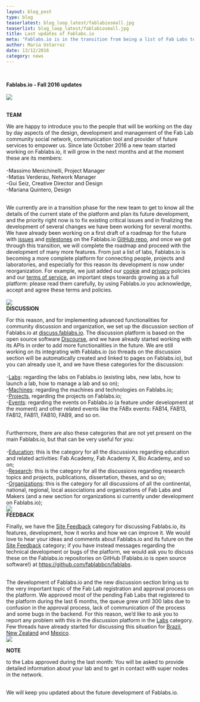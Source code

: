 ```yaml
---
layout: blog_post
type: blog
teaserlatest: blog_loop_latest/fablabiosmall.jpg
teaserlist: blog_loop_latest/fablabiosmall.jpg
title: Last updates of Fablabs.io
meta: "Fablabs.io is in the transition from being a list of Fab Labs to become a social network for the community, and a platform for value exchange between people, organisations, labs, projects, products and events related to our ecosystem. Here all 2016 updates."
author: Maria Ustarroz
date: 13/12/2016
category: news
---
```



<br>

<strong>Fablabs.io - Fall 2016 updates</strong><br>
<br>
<img src= "http://www.fablabbcn.org/img/blog/blog_loop_latest/fablabiobanner.jpg" align="middle"> 


<br>
<strong>TEAM</strong>

We are happy to introduce you to the people that will be working on the day by day aspects of the design, development and management of the Fab Lab community social network, communication tool and provider of future services to empower us. Since late October 2016 a new team started working on Fablabs.io, it will grow in the next months and at the moment these are its members:<br>
<br>
-Massimo Menichinelli, Project Manager<br>
-Matias Verderau, Network Manager<br>
-Gui Seiz, Creative Director and Design<br>
-Mariana Quintero, Design<br>

<br>
We currently are in a transition phase for the new team to get to know all the details of the current state of the platform and plan its future development, and the priority right now is to fix existing critical issues and in finalizing the development of several changes we have been working for several months. We have already been working on a first draft of a roadmap for the future with <a href="https://github.com/fablabbcn/fablabs/issues">issues</a> and <a href="https://github.com/fablabbcn/fablabs/milestones">milestones</a> on the Fablabs.io <a href="https://github.com/fablabbcn/fablabs">GitHub repo</a>, and once we got through this transition, we will complete the roadmap and proceed with the development of many more features. From just a list of labs, Fablabs.io is becoming a more complete platform for connecting people, projects and laboratories, and especially for this reason its development is now under reorganization. For example, we just added our <a href="https://www.fablabs.io/cookie-policy">cookie</a> and <a href="https://www.fablabs.io/privacy-policy">privacy</a> policies and our <a href="https://www.fablabs.io/tos">terms of service</a>, an important steps towards growing as a full platform: please read them carefully, by using Fablabs.io you acknowledge, accept and agree these terms and policies.<br>

<br>
<img src= "http://www.fablabbcn.org/img/blog/blog_loop_latest/fablabio1.png" align="middle"> 
<br>
<strong>DISCUSSION</strong>

For this reason, and for implementing advanced functionalities for community discussion and organization, we set up the discussion section of Fablabs.io at <a href="https://discuss.fablabs.io/">discuss.fablabs.io</a>. The discussion platform is based on the open source software <a href="http://www.discourse.org/">Discourse</a>, and we have already started working with its APIs in order to add more functionalities in the future. We are still working on its integrating with Fablabs.io (so threads on the discussion section will be automatically created and linked to pages on Fablabs.io), but you can already use it, and we have these categories for the discussion:<br>
<br>
-<a href="https://discuss.fablabs.io/c/labs">Labs</a>: regarding the labs on Fablabs.io (existing labs, new labs, how to launch a lab, how to manage a lab and so on);<br>
-<a href="https://discuss.fablabs.io/c/machines">Machines</a>: regarding the machines and technologies on Fablabs.io;<br>
-<a href="https://discuss.fablabs.io/c/projects">Projects</a>, regarding the projects on Fablabs.io;<br>
-<a href="https://discuss.fablabs.io/c/events">Events</a>: regarding the events on Fablabs.io (a feature under development at the moment) and other related events like the FABx events: FAB14, FAB13, FAB12, FAB11, FAB10, FAB9, and so on.<br>

<br>
Furthermore, there are also these categories that are not yet present on the main Fablabs.io, but that can be very useful for you:<br>
<br>
-<a href="https://discuss.fablabs.io/c/education">Education</a>: this is the category for all the discussions regarding education and related activities: Fab Academy, Fab Academy X, Bio Academy, and so on;<br>
-<a href="https://discuss.fablabs.io/c/research">Research</a>: this is the category for all the discussions regarding research topics and projects, publications, dissertation, theses, and so on;<br>
-<a href="https://discuss.fablabs.io/c/organization">Organizations</a>: this is the category for all discussions of all the continental, national, regional, local associations and organizations of Fab Labs and Makers (and a new section for organizations si currently under development on Fablabs.io);<br>

<img src= "http://www.fablabbcn.org/img/blog/blog_loop_latest/fablabio2.png" align="middle"> 
<br>
<strong>FEEDBACK</strong>

Finally, we have the <a href="https://discuss.fablabs.io/c/site-feedback">Site Feedback</a> category for discussing Fablabs.io, its features, development, how it works and how we can improve it. We would love to hear your ideas and comments about Fablabs.io and its future on the <a href="https://discuss.fablabs.io/c/site-feedback">Site Feedback</a> category; if you have instead messages regarding the technical development or bugs of the platform, we would ask you to discuss these on the Fablabs.io repositories on GitHub (Fablabs.io is open source software!) at <a href="https://github.com/fablabbcn/fablabs">https://github.com/fablabbcn/fablabs</a>.<br>

<br>
The development of Fablabs.io and the new discussion section bring us to the very important topic of the Fab Lab registration and approval process on the platform. We approved most of the pending Fab Labs that registered to the platform during the last 6 months, the queue grew until 300 labs due to confusion in the approval process, lack of communication of the process and some bugs in the backend. For this reason, we’d like to ask you to report any problem with this in the discussion platform in the <a href="https://discuss.fablabs.io/c/labs">Labs</a> category. Few threads have already started for discussing this situation for <a href="https://discuss.fablabs.io/t/non-fablabs-brazil/41">Brazil</a>, <a href="https://discuss.fablabs.io/t/non-fab-labs-new-zealand/25">New Zealand</a> and <a href="https://discuss.fablabs.io/t/non-fab-labs-mexico/30">Mexico</a>.<br>

<img src= "http://www.fablabbcn.org/img/blog/blog_loop_latest/fablabio3.png" align="middle"> 
<br>

<strong>NOTE</strong>

to the Labs approved during the last month: You will be asked to provide detailed information about your lab and to get in contact with super nodes in the network.<br>

<br>
We will keep you updated about the future development of Fablabs.io.<br>




